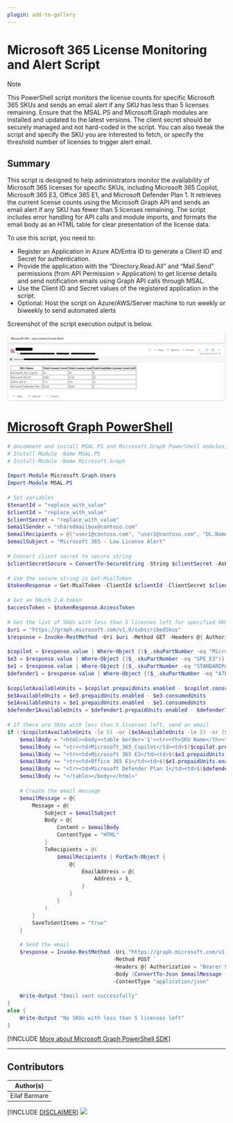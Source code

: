```yaml
---
plugin: add-to-gallery
---
```


# Microsoft 365 License Monitoring and Alert Script

> [!Note]
> This PowerShell script monitors the license counts for specific Microsoft 365 SKUs and sends an email alert if any SKU has less than 5 licenses remaining. Ensure that the MSAL.PS and Microsoft.Graph modules are installed and updated to the latest versions. The client secret should be securely managed and not hard-coded in the script. You can also tweak the script and specify the SKU you are interested to fetch, or specify the threshold number of licenses to trigger alert email. 

## Summary

This script is designed to help administrators monitor the availability of Microsoft 365 licenses for specific SKUs, including Microsoft 365 Copilot, Microsoft 365 E3, Office 365 E1, and Microsoft Defender Plan 1. It retrieves the current license counts using the Microsoft Graph API and sends an email alert if any SKU has fewer than 5 licenses remaining. The script includes error handling for API calls and module imports, and formats the email body as an HTML table for clear presentation of the license data.

To use this script, you need to:

- Register an Application in Azure AD/Entra ID to generate a Client ID and Secret for authentication.
- Provide the application with the “Directory.Read.All” and “Mail.Send” permissions (from API Permission > Application) to get license details and send notification emails using Graph API calls through MSAL.
- Use the Client ID and Secret values of the registered application in the script.
- Optional: Host the script on Azure/AWS/Server machine to run weekly or biweekly to send automated alerts

Screenshot of the script execution output is below.

![Example Screenshot](assets/output.png)

# [Microsoft Graph PowerShell](#tab/graphps)

```powershell
# Uncomment and install MSAL.PS and Microsoft.Graph PowerShell modules, skip if already installed 
# Install-Module -Name MSAL.PS
# Install-Module -Name Microsoft.Graph

Import-Module Microsoft.Graph.Users
Import-Module MSAL.PS

# Set variables
$tenantId = "replace_with_value"
$clientId = "replace_with_value"
$clientSecret = "replace_with_value"
$emailSender = "sharedmailbox@contoso.com"
$emailRecipients = @("user1@contoso.com", "user2@contoso.com", "DL.Name@contoso.com")
$emailSubject = "Microsoft 365 - Low License Alert"

# Convert client secret to secure string
$clientSecretSecure = ConvertTo-SecureString -String $clientSecret -AsPlainText -Force

# Use the secure string in Get-MsalToken
$tokenResponse = Get-MsalToken -ClientId $clientId -ClientSecret $clientSecretSecure -TenantId $tenantId -Scopes "https://graph.microsoft.com/.default"

# Get an OAuth 2.0 token
$accessToken = $tokenResponse.AccessToken

# Get the list of SKUs with less than 5 licenses left for specified SKUs
$uri = "https://graph.microsoft.com/v1.0/subscribedSkus"
$response = Invoke-RestMethod -Uri $uri -Method GET -Headers @{ Authorization = "Bearer $accessToken" }

$copilot = $response.value | Where-Object {($_.skuPartNumber -eq "Microsoft_365_Copilot")}
$e3 = $response.value | Where-Object {($_.skuPartNumber -eq "SPE_E3")}
$e1 = $response.value | Where-Object {($_.skuPartNumber -eq "STANDARDPACK")}
$defender1 = $response.value | Where-Object {($_.skuPartNumber -eq "ATP_ENTERPRISE")}

$copilotAvailableUnits = $copilot.prepaidUnits.enabled - $copilot.consumedUnits
$e3AvailableUnits = $e3.prepaidUnits.enabled - $e3.consumedUnits
$e1AvailableUnits = $e1.prepaidUnits.enabled - $e1.consumedUnits
$defender1AvailableUnits = $defender1.prepaidUnits.enabled - $defender1.consumedUnits

# If there are SKUs with less than 5 licenses left, send an email
if (($copilotAvailableUnits -le 5) -or ($e3AvailableUnits -le 5) -or ($e1AvailableUnits -le 5) -or ($defender1AvailableUnits -le 5)) {
    $emailBody = "<html><body><table border='1'><tr><th>SKU Name</th><th>Total License Count</th><th>Total License Used</th><th>Total Available License Count Left</th></tr>"
    $emailBody += "<tr><td>Microsoft_365_Copilot</td><td>$($copilot.prepaidUnits.enabled)</td><td>$($copilot.consumedUnits)</td><td>$($copilotAvailableUnits)</td></tr>"
    $emailBody += "<tr><td>Microsoft 365 E3</td><td>$($e3.prepaidUnits.enabled)</td><td>$($e3.consumedUnits)</td><td>$($e3AvailableUnits)</td></tr>"
    $emailBody += "<tr><td>Office 365 E1</td><td>$($e1.prepaidUnits.enabled)</td><td>$($e1.consumedUnits)</td><td>$($e1AvailableUnits)</td></tr>"
    $emailBody += "<tr><td>Microsoft Defender Plan 1</td><td>$($defender1.prepaidUnits.enabled)</td><td>$($defender1.consumedUnits)</td><td>$($defender1AvailableUnits)</td></tr>"
    $emailBody += "</table></body></html>"

    # Create the email message
    $emailMessage = @{
        Message = @{
            Subject = $emailSubject
            Body = @{
                Content = $emailBody
                ContentType = "HTML"
            }
            ToRecipients = @(
                $emailRecipients | ForEach-Object {
                    @{
                        EmailAddress = @{
                            Address = $_
                        }
                    }
                }
            )
        }
        SaveToSentItems = "true"
    }

    # Send the email
    $response = Invoke-RestMethod -Uri "https://graph.microsoft.com/v1.0/users/$emailSender/sendMail" `
                                  -Method POST `
                                  -Headers @{ Authorization = "Bearer $accessToken" } `
                                  -Body (ConvertTo-Json $emailMessage -Depth 100) `
                                  -ContentType "application/json"

    Write-Output "Email sent successfully"
}
else {
    Write-Output "No SKUs with less than 5 licenses left"
}

```
[!INCLUDE [More about Microsoft Graph PowerShell SDK](../../docfx/includes/MORE-GRAPHSDK.md)]
***

## Contributors

| Author(s) |
|-----------|
| Eilaf Barmare |


[!INCLUDE [DISCLAIMER](../../docfx/includes/DISCLAIMER.md)]
<img src="https://m365-visitor-stats.azurewebsites.net/script-samples/scripts/graph-get-licenses-by-sku-email-if-low" aria-hidden="true" />
